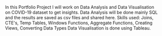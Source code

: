 

In this Portfolio Project I will work on  Data Analysis and Data Visualisation on COVID-19 dataset to get insights.
Data Analysis will be done mainly SQL and the results are saved as csv files and shared here.
Skills used: Joins, CTE's, Temp Tables, Windows Functions, Aggregate Functions, Creating Views, Converting Data Types
Data Visualisation is done using Tableau.
